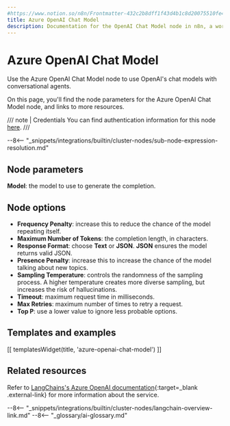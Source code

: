 ```yaml
---
#https://www.notion.so/n8n/Frontmatter-432c2b8dff1f43d4b1c8d20075510fe4
title: Azure OpenAI Chat Model
description: Documentation for the OpenAI Chat Model node in n8n, a workflow automation platform. Includes details of operations and configuration, and links to examples and credentials information.
---
```


# Azure OpenAI Chat Model

Use the Azure OpenAI Chat Model node to use OpenAI's chat models with conversational agents.

On this page, you'll find the node parameters for the Azure OpenAI Chat Model node, and links to more resources.

/// note | Credentials
You can find authentication information for this node [here](/integrations/builtin/credentials/azureopenai/).
///

--8<-- "_snippets/integrations/builtin/cluster-nodes/sub-node-expression-resolution.md"

## Node parameters

**Model**: the model to use to generate the completion.

## Node options

* **Frequency Penalty**: increase this to reduce the chance of the model repeating itself.
* **Maximum Number of Tokens**: the completion length, in characters.
* **Response Format**: choose **Text** or **JSON**. **JSON** ensures the model returns valid JSON.
* **Presence Penalty**: increase this to increase the chance of the model talking about new topics.
* **Sampling Temperature**: controls the randomness of the sampling process. A higher temperature creates more diverse sampling, but increases the risk of hallucinations.
* **Timeout**: maximum request time in milliseconds.
* **Max Retries**: maximum number of times to retry a request.
* **Top P**: use a lower value to ignore less probable options. 

## Templates and examples

<!-- see https://www.notion.so/n8n/Pull-in-templates-for-the-integrations-pages-37c716837b804d30a33b47475f6e3780 -->
[[ templatesWidget(title, 'azure-openai-chat-model') ]]

## Related resources

Refer to [LangChains's Azure OpenAI documentation](https://js.langchain.com/docs/integrations/chat/azure){:target=_blank .external-link} for more information about the service.

--8<-- "_snippets/integrations/builtin/cluster-nodes/langchain-overview-link.md"
--8<-- "_glossary/ai-glossary.md"
